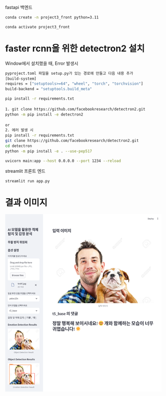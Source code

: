 fastapi 백엔드

```bash
conda create -n project3_front python=3.11
```

```bash
conda activate project3_front
```

# faster rcnn을 위한 detectron2 설치

Window에서 설치했을 때, Error 발생시
```bash
pyproject.toml 파일을 setup.py가 있는 경로에 만들고 다음 내용 추가
[build-system]
requires = ["setuptools>=64", "wheel", "torch", "torchvision"]
build-backend = "setuptools.build_meta"
```


```bash
pip install -r requirements.txt

1. git clone https://github.com/facebookresearch/detectron2.git
python -m pip install -e detectron2 

or 
2. 에러 발생 시
pip install -r requirements.txt
git clone https://github.com/facebookresearch/detectron2.git
cd detectron 
python -m pip install -e . --use-pep517

```



```bash
uvicorn main:app --host 0.0.0.0 --port 1234 --reload
```


streamlit 프론트 엔드
```bash
streamlit run app.py
```
# 결과 이미지
![front_image](front_image.png)
